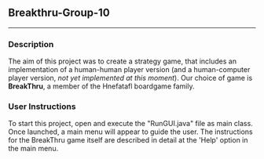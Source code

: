 ## Breakthru-Group-10

*** 
### Description

The aim of this project was to create a strategy game, that includes an implementation of a human-human player version (and a human-computer player version, *not yet implemented at this moment*).
Our choice of game is **BreakThru**, a member of the Hnefatafl boardgame family. 

### User Instructions

To start this project, open and execute the "RunGUI.java" file as main class.
Once launched, a main menu will appear to guide the user. 
The instructions for the BreakThru game itself are described in detail at the 'Help' option in the main menu.
